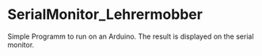 # SerialMonitor_Lehrermobber
Simple Programm to run on an Arduino.  The result is displayed on the serial monitor.
